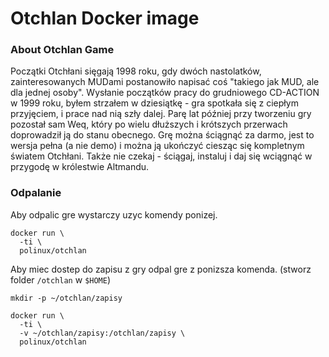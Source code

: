 # Otchlan Docker image

### About Otchlan Game
Początki Otchłani sięgają 1998 roku, gdy dwóch nastolatków, zainteresowanych MUDami postanowiło napisać coś "takiego jak MUD, ale dla jednej osoby". Wysłanie początków pracy do grudniowego CD-ACTION w 1999 roku, byłem strzałem w dziesiątkę - gra spotkała się z ciepłym przyjęciem, i prace nad nią szły dalej. Parę lat później przy tworzeniu gry pozostał sam Weq, który po wielu dłuższych i krótszych przerwach doprowadził ją do stanu obecnego. Grę można ściągnąć za darmo, jest to wersja pełna (a nie demo) i można ją ukończyć ciesząc się kompletnym światem Otchłani. Także nie czekaj - ściągaj, instaluj i daj się wciągnąć w przygodę w królestwie Altmandu.  

### Odpalanie
Aby odpalic gre wystarczy uzyc komendy ponizej.  

    docker run \
      -ti \
      polinux/otchlan  

Aby miec dostep do zapisu z gry odpal gre z ponizsza komenda.
(stworz folder `/otchlan` w `$HOME`)

`mkdir -p ~/otchlan/zapisy`

    docker run \
      -ti \
      -v ~/otchlan/zapisy:/otchlan/zapisy \
      polinux/otchlan
